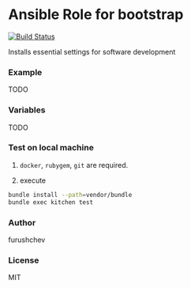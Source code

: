 # Ansible Role for bootstrap

[![Build Status](https://travis-ci.org/furushchev/ansible-bootstrap.svg)](https://travis-ci.org/furushchev/ansible-bootstrap)

Installs essential settings for software development

### Example
TODO

### Variables
TODO

### Test on local machine

1. `docker`, `rubygem`, `git` are required.

2. execute

```bash
bundle install --path=vendor/bundle
bundle exec kitchen test
```

### Author
furushchev

### License
MIT

